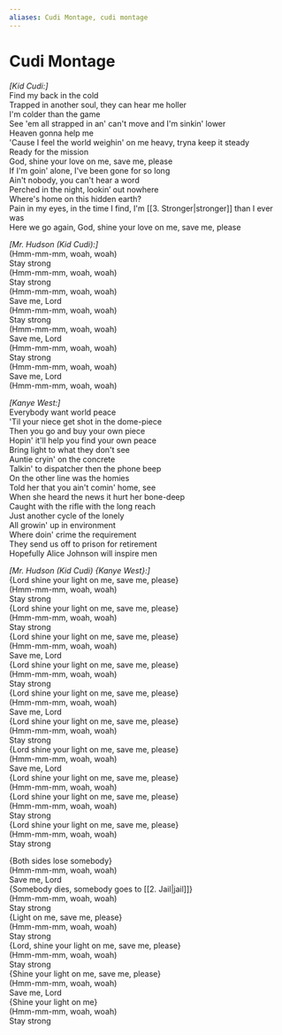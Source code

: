 ```yaml
---
aliases: Cudi Montage, cudi montage
---
```


# Cudi Montage

_[Kid Cudi:]_  
Find my back in the cold  
Trapped in another soul, they can hear me holler  
I'm colder than the game  
See 'em all strapped in an' can't move and I'm sinkin' lower  
Heaven gonna help me  
'Cause I feel the world weighin' on me heavy, tryna keep it steady  
Ready for the mission  
God, shine your love on me, save me, please  
If I'm goin' alone, I've been gone for so long  
Ain't nobody, you can't hear a word  
Perched in the night, lookin’ out nowhere  
Where's home on this hidden earth?  
Pain in my eyes, in the time I find, I'm [[3. Stronger|stronger]] than I ever was  
Here we go again, God, shine your love on me, save me, please  

_[Mr. Hudson (Kid Cudi):]_  
(Hmm-mm-mm, woah, woah)  
Stay strong  
(Hmm-mm-mm, woah, woah)  
Stay strong  
(Hmm-mm-mm, woah, woah)  
Save me, Lord  
(Hmm-mm-mm, woah, woah)  
Stay strong  
(Hmm-mm-mm, woah, woah)  
Save me, Lord  
(Hmm-mm-mm, woah, woah)  
Stay strong  
(Hmm-mm-mm, woah, woah)  
Save me, Lord  
(Hmm-mm-mm, woah, woah)  

_[Kanye West:]_  
Everybody want world peace  
'Til your niece get shot in the dome-piece  
Then you go and buy your own piece  
Hopin' it'll help you find your own peace  
Bring light to what they don't see  
Auntie cryin' on the concrete  
Talkin' to dispatcher then the phone beep  
On the other line was the homies  
Told her that you ain't comin' home, see  
When she heard the news it hurt her bone-deep  
Caught with the rifle with the long reach  
Just another cycle of the lonely  
All growin' up in environment  
Where doin' crime the requirement  
They send us off to prison for retirement  
Hopefully Alice Johnson will inspire men  

_[Mr. Hudson (Kid Cudi) {Kanye West}:]_  
{Lord shine your light on me, save me, please}  
(Hmm-mm-mm, woah, woah)  
Stay strong  
{Lord shine your light on me, save me, please}  
(Hmm-mm-mm, woah, woah)  
Stay strong  
{Lord shine your light on me, save me, please}  
(Hmm-mm-mm, woah, woah)  
Save me, Lord  
{Lord shine your light on me, save me, please}  
(Hmm-mm-mm, woah, woah)  
Stay strong  
{Lord shine your light on me, save me, please}  
(Hmm-mm-mm, woah, woah)  
Save me, Lord  
{Lord shine your light on me, save me, please}  
(Hmm-mm-mm, woah, woah)  
Stay strong  
{Lord shine your light on me, save me, please}  
(Hmm-mm-mm, woah, woah)  
Save me, Lord  
{Lord shine your light on me, save me, please}  
(Hmm-mm-mm, woah, woah)  
{Lord shine your light on me, save me, please}  
(Hmm-mm-mm, woah, woah)  
Stay strong  
{Lord shine your light on me, save me, please}  
(Hmm-mm-mm, woah, woah)  
Stay strong  

{Both sides lose somebody}  
(Hmm-mm-mm, woah, woah)  
Save me, Lord  
{Somebody dies, somebody goes to [[2. Jail|jail]]}  
(Hmm-mm-mm, woah, woah)  
Stay strong  
{Light on me, save me, please}  
(Hmm-mm-mm, woah, woah)  
Stay strong  
{Lord, shine your light on me, save me, please}  
(Hmm-mm-mm, woah, woah)  
Stay strong  
{Shine your light on me, save me, please}  
(Hmm-mm-mm, woah, woah)  
Save me, Lord  
{Shine your light on me}  
(Hmm-mm-mm, woah, woah)  
Stay strong

